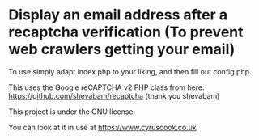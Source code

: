 # Display an email address after a recaptcha verification (To prevent web crawlers getting your email)

To use simply adapt index.php to your liking, and then fill out config.php.

This uses the Google reCAPTCHA v2 PHP class from here: https://github.com/shevabam/recaptcha (thank you shevabam)

This project is under the GNU license.

You can look at it in use at https://www.cyruscook.co.uk
